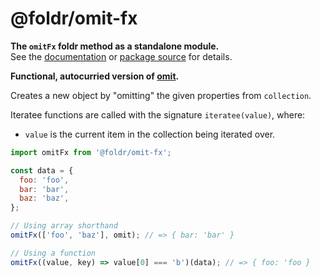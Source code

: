 # @foldr/omit-fx

**The `omitFx` foldr method as a standalone module.**    
See the [documentation](http://foldr.com/0.0.0/omit-fx) or [package source](https:/github.com/CloudVessel/foldr/blob/master/packages/categories/omit-fx/src/index.js) for details.

**Functional, autocurried version of [omit](#omit).**

Creates a new object by "omitting" the given properties from `collection`.

Iteratee functions are called with the signature `iteratee(value)`, where:
- `value` is the current item in the collection being iterated over.

```js
import omitFx from '@foldr/omit-fx';

const data = {
  foo: 'foo',
  bar: 'bar',
  baz: 'baz',
};

// Using array shorthand
omitFx(['foo', 'baz'], omit); // => { bar: 'bar' }

// Using a function
omitFx((value, key) => value[0] === 'b')(data); // => { foo: 'foo }
```
